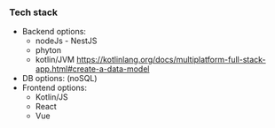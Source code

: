 


### Tech stack
* Backend options: 
	* nodeJs - NestJS
	* phyton
	* kotlin/JVM https://kotlinlang.org/docs/multiplatform-full-stack-app.html#create-a-data-model
* DB options: (noSQL)
* Frontend options:
	* Kotlin/JS
	* React
	* Vue